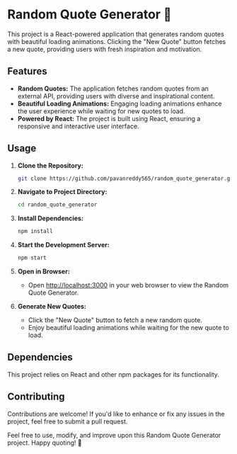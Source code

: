 # Random Quote Generator 📜

This project is a React-powered application that generates random quotes with beautiful loading animations. Clicking the "New Quote" button fetches a new quote, providing users with fresh inspiration and motivation.

## Features

- **Random Quotes:** The application fetches random quotes from an external API, providing users with diverse and inspirational content.
- **Beautiful Loading Animations:** Engaging loading animations enhance the user experience while waiting for new quotes to load.
- **Powered by React:** The project is built using React, ensuring a responsive and interactive user interface.

## Usage

1. **Clone the Repository:**
    ```bash
    git clone https://github.com/pavanreddy565/random_quote_generator.git
    ```

2. **Navigate to Project Directory:**
    ```bash
    cd random_quote_generator
    ```

3. **Install Dependencies:**
    ```bash
    npm install
    ```

4. **Start the Development Server:**
    ```bash
    npm start
    ```

5. **Open in Browser:**
   - Open [http://localhost:3000](http://localhost:3000) in your web browser to view the Random Quote Generator.

6. **Generate New Quotes:**
   - Click the "New Quote" button to fetch a new random quote.
   - Enjoy beautiful loading animations while waiting for the new quote to load.

## Dependencies

This project relies on React and other npm packages for its functionality.

## Contributing

Contributions are welcome! If you'd like to enhance or fix any issues in the project, feel free to submit a pull request.

Feel free to use, modify, and improve upon this Random Quote Generator project. Happy quoting! 🌟
